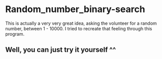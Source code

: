 # Random_number_binary-search
This is actually a very very great idea, asking the volunteer for a random number, between 1 - 10000. I tried to recreate that feeling through this program.

## Well, you can just try it yourself ^^
